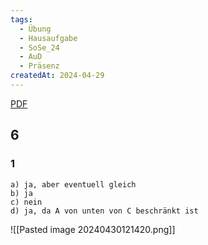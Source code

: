 ```yaml
---
tags:
  - Übung
  - Hausaufgabe
  - SoSe_24
  - AuD
  - Präsenz
createdAt: 2024-04-29
---
```

[PDF](t04.pdf)

## 6
### 1
	a) ja, aber eventuell gleich
	b) ja
	c) nein
	d) ja, da A von unten von C beschränkt ist

![[Pasted image 20240430121420.png]]